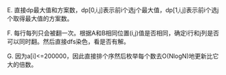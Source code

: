 E. 直接dp最大值和方案数，dp[0,i,j]表示前i个选j个最大值，dp[1,i,j]表示前i个选j个取得最大值的方案数。

F. 每行每列只会被翻一次。根据A和B相同位置(i,j)值是否相同，确定i行和j列是否可以同时翻。然后直接dfs染色，看是否有解。

G. 因为a[i]<=200000，因此直接排个序然后枚举每个数去O(NlogN)地更新比它大的倍数。
